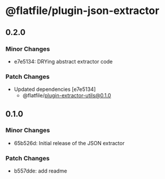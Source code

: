 # @flatfile/plugin-json-extractor

## 0.2.0

### Minor Changes

- e7e5134: DRYing abstract extractor code

### Patch Changes

- Updated dependencies [e7e5134]
  - @flatfile/plugin-extractor-utils@0.1.0

## 0.1.0

### Minor Changes

- 65b526d: Initial release of the JSON extractor

### Patch Changes

- b557dde: add readme
